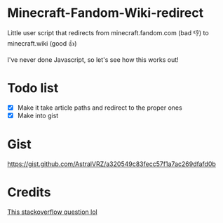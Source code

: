 # Minecraft-Fandom-Wiki-redirect
Little user script that redirects from minecraft.fandom.com (bad 👎) to minecraft.wiki (good 👍)

I've never done Javascript, so let's see how this works out!

# Todo list
- [x] Make it take article paths and redirect to the proper ones
- [x] Make into gist

# Gist
https://gist.github.com/AstralVRZ/a320549c83fecc57f1a7ac269dfafd0b

# Credits
[This stackoverflow question lol](https://stackoverflow.com/questions/31061945/how-do-i-switch-a-page-to-a-different-domain-using-a-userscript)
